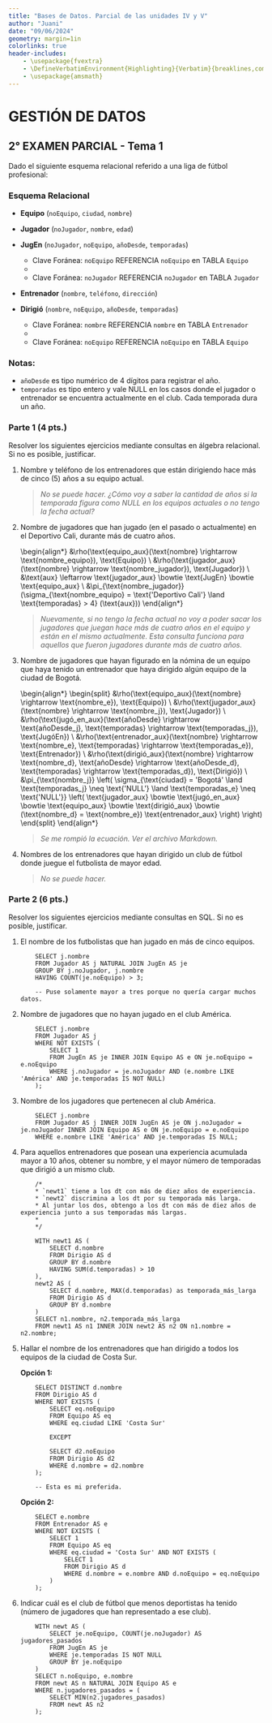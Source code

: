 ```yaml
---
title: "Bases de Datos. Parcial de las unidades IV y V"
author: "Juani"
date: "09/06/2024"
geometry: margin=1in
colorlinks: true
header-includes:
	- \usepackage{fvextra}
	- \DefineVerbatimEnvironment{Highlighting}{Verbatim}{breaklines,commandchars=\\\{\}}
	- \usepackage{amsmath}
---
```



# GESTIÓN DE DATOS

## 2° EXAMEN PARCIAL - Tema 1

Dado el siguiente esquema relacional referido a una liga de fútbol profesional:

### Esquema Relacional

- **Equipo** (`noEquipo`, `ciudad`, `nombre`)

- **Jugador** (`noJugador`, `nombre`, `edad`)

- **JugEn** (`noJugador`, `noEquipo`, `añoDesde`, `temporadas`)

  - Clave Foránea: `noEquipo` REFERENCIA `noEquipo` en TABLA `Equipo`
  - 
  - Clave Foránea: `noJugador` REFERENCIA `noJugador` en TABLA `Jugador`

- **Entrenador** (`nombre`, `teléfono`, `dirección`)

- **Dirigió** (`nombre`, `noEquipo`, `añoDesde`, `temporadas`)

  - Clave Foránea: `nombre` REFERENCIA `nombre` en TABLA `Entrenador`
  - 
  - Clave Foránea: `noEquipo` REFERENCIA `noEquipo` en TABLA `Equipo`

### Notas:
- `añoDesde` es tipo numérico de 4 dígitos para registrar el año.
- `temporadas` es tipo entero y vale NULL en los casos donde el jugador o entrenador se encuentra actualmente en el club. Cada temporada dura un año.

### Parte 1 (4 pts.)
Resolver los siguientes ejercicios mediante consultas en álgebra relacional. Si no es posible, justificar.

1. Nombre y teléfono de los entrenadores que están dirigiendo hace más de cinco (5) años a su equipo actual.

    > *No se puede hacer. ¿Cómo voy a saber la cantidad de años si la temporada figura como NULL en los equipos actuales o no tengo la fecha actual?*


2. Nombre de jugadores que han jugado (en el pasado o actualmente) en el Deportivo Cali, durante más de cuatro años.

    <!-- 
    ⍴(equipo_aux(nombre → nombre_equipo), Equipo)

    ⍴(jugador_aux(nombre → nombre_jugador), Jugador)

    aux ← jugador_aux ⋈ JugEn ⋈ equipo_aux

    π nombre_jugador (σ nombre_equipo = 'Deportivo Cali' ^ temporadas > 4 (aux))
    -->

    \begin{align*}
    &\rho(\text{equipo\_aux}(\text{nombre} \rightarrow \text{nombre\_equipo}), \text{Equipo}) \\
    &\rho(\text{jugador\_aux}(\text{nombre} \rightarrow \text{nombre\_jugador}), \text{Jugador}) \\
    &\text{aux} \leftarrow \text{jugador\_aux} \bowtie \text{JugEn} \bowtie \text{equipo\_aux} \\
    &\pi_{\text{nombre\_jugador}} (\sigma_{\text{nombre\_equipo} = \text{'Deportivo Cali'} \land \text{temporadas} > 4} (\text{aux}))
    \end{align*}

    > *Nuevamente, si no tengo la fecha actual no voy a poder sacar los jugadores que juegan hace más de cuatro años en el equipo y están en el mismo actualmente. Esta consulta funciona para aquellos que fueron jugadores durante más de cuatro años.*


3. Nombre de jugadores que hayan figurado en la nómina de un equipo que haya tenido un entrenador que haya dirigido algún equipo de la ciudad de Bogotá.

    <!--
    ⍴(equipo_aux(nombre → nombre_e), Equipo)

    ⍴(jugador_aux(nombre → nombre_j), Jugador)

    ⍴(jugó_en_aux(añoDesde → añoDesde_j, temporadas → temporadas_j), JugóEn)

    ⍴(entrenador_aux(nombre → nombre_e, temporadas → temporadas_e), Entrenador)

    ⍴(dirigió_aux(nombre → nombre_d, añoDesde → añoDesde_d, temporadas → temporadas_d), Dirigió)

    π nombre_j (σ ciudad = 'Bogotá' ^ temporadas_j <> 'NULL' ^ temporadas_e <> 'NULL' (jugador_aux ⋈ jugó_en_aux ⋈ equipo_aux ⋈ dirigió_aux ⋈ (nombre_d = nombre_e) entrenador_aux))
    -->

    \begin{align*}
    \begin{split}
    &\rho(\text{equipo\_aux}(\text{nombre} \rightarrow \text{nombre\_e}), \text{Equipo}) \\
    &\rho(\text{jugador\_aux}(\text{nombre} \rightarrow \text{nombre\_j}), \text{Jugador}) \\
    &\rho(\text{jugó\_en\_aux}(\text{añoDesde} \rightarrow \text{añoDesde\_j}, \text{temporadas} \rightarrow \text{temporadas\_j}), \text{JugóEn}) \\
    &\rho(\text{entrenador\_aux}(\text{nombre} \rightarrow \text{nombre\_e}, \text{temporadas} \rightarrow \text{temporadas\_e}), \text{Entrenador}) \\
    &\rho(\text{dirigió\_aux}(\text{nombre} \rightarrow \text{nombre\_d}, \text{añoDesde} \rightarrow \text{añoDesde\_d}, \text{temporadas} \rightarrow \text{temporadas\_d}), \text{Dirigió}) \\
    &\pi_{\text{nombre\_j}} \left( \sigma_{\text{ciudad} = 'Bogotá' \land \text{temporadas\_j} \neq \text{'NULL'} \land \text{temporadas\_e} \neq \text{'NULL'}} \left( \text{jugador\_aux} \bowtie \text{jugó\_en\_aux} \bowtie \text{equipo\_aux} \bowtie \text{dirigió\_aux} \bowtie (\text{nombre\_d} = \text{nombre\_e}) \text{entrenador\_aux} \right) \right)
    \end{split}
    \end{align*}

    > *Se me rompió la ecuación. Ver el archivo Markdown.*

4. Nombres de los entrenadores que hayan dirigido un club de fútbol donde juegue el futbolista de mayor edad.

    > *No se puede hacer.*

### Parte 2 (6 pts.)
Resolver los siguientes ejercicios mediante consultas en SQL. Si no es posible, justificar.

1. El nombre de los futbolistas que han jugado en más de cinco equipos.

    ```{.sql}
        SELECT j.nombre
        FROM Jugador AS j NATURAL JOIN JugEn AS je
        GROUP BY j.noJugador, j.nombre
        HAVING COUNT(je.noEquipo) > 3;

        -- Puse solamente mayor a tres porque no quería cargar muchos datos. 
    ```

2. Nombre de jugadores que no hayan jugado en el club América.

    ```{.sql}
        SELECT j.nombre
        FROM Jugador AS j
        WHERE NOT EXISTS (
            SELECT 1
            FROM JugEn AS je INNER JOIN Equipo AS e ON je.noEquipo = e.noEquipo 
            WHERE j.noJugador = je.noJugador AND (e.nombre LIKE 'América' AND je.temporadas IS NOT NULL)
        );
    ```

3. Nombre de los jugadores que pertenecen al club América.

    ```{.sql}
        SELECT j.nombre
        FROM Jugador AS j INNER JOIN JugEn AS je ON j.noJugador = je.noJugador INNER JOIN Equipo AS e ON je.noEquipo = e.noEquipo  
        WHERE e.nombre LIKE 'América' AND je.temporadas IS NULL;
    ```

4. Para aquellos entrenadores que posean una experiencia acumulada mayor a 10 años, obtener su nombre, y el mayor número de temporadas que dirigió a un mismo club.

    ```{.sql}
        /*
        * `newt1` tiene a los dt con más de diez años de experiencia. 
        * `newt2` discrimina a los dt por su temporada más larga.
        * Al juntar los dos, obtengo a los dt con más de diez años de experiencia junto a sus temporadas más largas.
        * 
        */

        WITH newt1 AS (
            SELECT d.nombre
            FROM Dirigio AS d
            GROUP BY d.nombre
            HAVING SUM(d.temporadas) > 10
        ),
        newt2 AS (
            SELECT d.nombre, MAX(d.temporadas) as temporada_más_larga
            FROM Dirigio AS d
            GROUP BY d.nombre
        )
        SELECT n1.nombre, n2.temporada_más_larga
        FROM newt1 AS n1 INNER JOIN newt2 AS n2 ON n1.nombre = n2.nombre;
    ```

5. Hallar el nombre de los entrenadores que han dirigido a todos los equipos de la ciudad de Costa Sur.

    **Opción 1:**

    ```{.sql}
        SELECT DISTINCT d.nombre
        FROM Dirigio AS d
        WHERE NOT EXISTS (
            SELECT eq.noEquipo
            FROM Equipo AS eq
            WHERE eq.ciudad LIKE 'Costa Sur'
            
            EXCEPT 
            
            SELECT d2.noEquipo
            FROM Dirigio AS d2
            WHERE d.nombre = d2.nombre
        );

        -- Esta es mi preferida.
    ```

    **Opción 2:**

    ```{.sql}
        SELECT e.nombre
        FROM Entrenador AS e
        WHERE NOT EXISTS (
            SELECT 1
            FROM Equipo AS eq
            WHERE eq.ciudad = 'Costa Sur' AND NOT EXISTS (
                SELECT 1
                FROM Dirigio AS d
                WHERE d.nombre = e.nombre AND d.noEquipo = eq.noEquipo
            )
        );
    ```

5. Indicar cuál es el club de fútbol que menos deportistas ha tenido (número de jugadores que han representado a ese club).

    ```{.sql}
        WITH newt AS (
            SELECT je.noEquipo, COUNT(je.noJugador) AS jugadores_pasados
            FROM JugEn AS je
            WHERE je.temporadas IS NOT NULL
            GROUP BY je.noEquipo
        )
        SELECT n.noEquipo, e.nombre
        FROM newt AS n NATURAL JOIN Equipo AS e
        WHERE n.jugadores_pasados = (
            SELECT MIN(n2.jugadores_pasados)
            FROM newt AS n2
        );
    ```